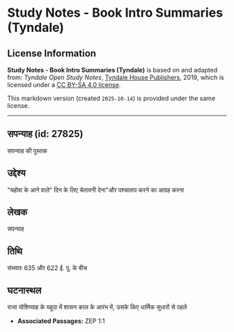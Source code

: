 # Study Notes - Book Intro Summaries (Tyndale)

## License Information

**Study Notes - Book Intro Summaries (Tyndale)** is based on and adapted from: _Tyndale Open Study Notes_, [Tyndale House Publishers](https://tyndaleopenresources.com/), 2019, which is licensed under a [CC BY-SA 4.0 license](https://creativecommons.org/licenses/by-sa/4.0/legalcode.en).

This markdown version (created `2025-10-14`) is provided under the same license.



--------------------------------

## सपन्याह (id: 27825)

सपन्याह की पुस्तक

उद्देश्य
--------

"यहोवा के आने वाले" दिन के लिए चेतावनी देना"और पश्चाताप करने का आग्रह करना

लेखक
----

सपन्याह

तिथि
----

संभवतः 635 और 622 ई. पू. के बीच

घटनास्थल
--------

राजा योशिय्याह के यहूदा में शासन काल के आरंभ में, उसके किए धार्मिक सुधारों से पहले

* **Associated Passages:** ZEP 1:1

